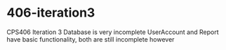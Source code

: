 # 406-iteration3
CPS406 Iteration 3
Database is very incomplete
UserAccount and Report have basic functionality, both are still incomplete however
